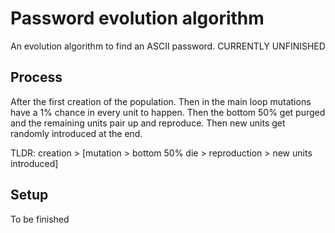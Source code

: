 # Password evolution algorithm
An evolution algorithm to find an ASCII password. CURRENTLY UNFINISHED 

## Process
After the first creation of the population. Then in the main loop mutations have
a 1% chance in every unit to happen. Then the bottom 50% get purged and the remaining
units pair up and reproduce. Then new units get randomly introduced at the end.

TLDR: creation > [mutation > bottom 50% die > reproduction > new units introduced]

## Setup
To be finished

